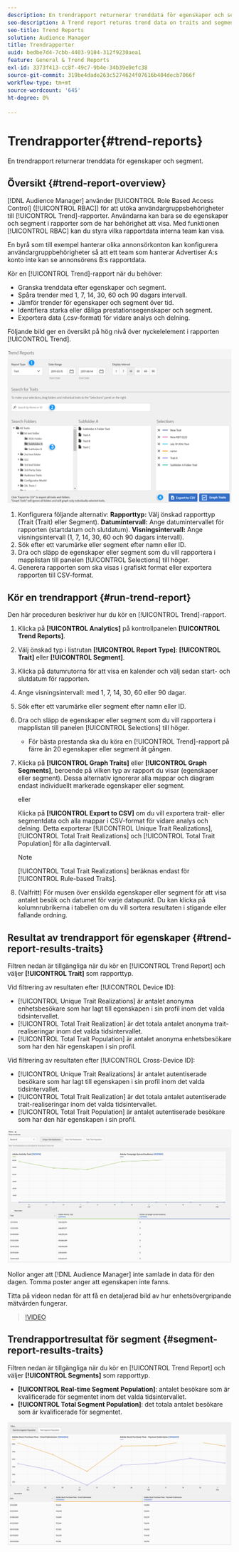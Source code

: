 ```yaml
---
description: En trendrapport returnerar trenddata för egenskaper och segment.
seo-description: A Trend report returns trend data on traits and segments.
seo-title: Trend Reports
solution: Audience Manager
title: Trendrapporter
uuid: bedbe7d4-7cbb-4403-9104-312f9230aea1
feature: General & Trend Reports
exl-id: 3373f413-cc8f-49c7-9b4e-34b39e0efc38
source-git-commit: 319be4dade263c5274624f07616b404decb7066f
workflow-type: tm+mt
source-wordcount: '645'
ht-degree: 0%

---
```


# Trendrapporter{#trend-reports}

En trendrapport returnerar trenddata för egenskaper och segment.

## Översikt {#trend-report-overview}

<!-- 

c_trend_reports.xml

 -->

[!DNL Audience Manager] använder [!UICONTROL Role Based Access Control] ([!UICONTROL RBAC]) för att utöka användargruppsbehörigheter till [!UICONTROL Trend]-rapporter. Användarna kan bara se de egenskaper och segment i rapporter som de har behörighet att visa. Med funktionen [!UICONTROL RBAC] kan du styra vilka rapportdata interna team kan visa.

En byrå som till exempel hanterar olika annonsörkonton kan konfigurera användargruppbehörigheter så att ett team som hanterar Advertiser A:s konto inte kan se annonsörens B:s rapportdata.

Kör en [!UICONTROL Trend]-rapport när du behöver:

* Granska trenddata efter egenskaper och segment.
* Spåra trender med 1, 7, 14, 30, 60 och 90 dagars intervall.
* Jämför trender för egenskaper och segment över tid.
* Identifiera starka eller dåliga prestationsegenskaper och segment.
* Exportera data (.csv-format) för vidare analys och delning.

Följande bild ger en översikt på hög nivå över nyckelelement i rapporten [!UICONTROL Trend].

![](assets/trend_reports.png)

1. Konfigurera följande alternativ:
   **Rapporttyp:** Välj önskad rapporttyp (Trait (Trait) eller Segment).
   **Datumintervall:** Ange datumintervallet för rapporten (startdatum och slutdatum).
   **Visningsintervall:** Ange visningsintervall (1, 7, 14, 30, 60 och 90 dagars intervall).
1. Sök efter ett varumärke eller segment efter namn eller ID.
1. Dra och släpp de egenskaper eller segment som du vill rapportera i mapplistan till panelen [!UICONTROL Selections] till höger.
1. Generera rapporten som ska visas i grafiskt format eller exportera rapporten till CSV-format.

## Kör en trendrapport {#run-trend-report}

Den här proceduren beskriver hur du kör en [!UICONTROL Trend]-rapport.

<!-- 

t_working_with_trend_reports.xml

 -->

1. Klicka på **[!UICONTROL Analytics]** på kontrollpanelen **[!UICONTROL Trend Reports]**.
1. Välj önskad typ i listrutan **[!UICONTROL Report Type]**: **[!UICONTROL Trait]** eller **[!UICONTROL Segment]**.
1. Klicka på datumrutorna för att visa en kalender och välj sedan start- och slutdatum för rapporten.
1. Ange visningsintervall: med 1, 7, 14, 30, 60 eller 90 dagar.
1. Sök efter ett varumärke eller segment efter namn eller ID.
1. Dra och släpp de egenskaper eller segment som du vill rapportera i mapplistan till panelen [!UICONTROL Selections] till höger.
   * För bästa prestanda ska du köra en [!UICONTROL Trend]-rapport på färre än 20 egenskaper eller segment åt gången.
1. Klicka på **[!UICONTROL Graph Traits]** eller **[!UICONTROL Graph Segments]**, beroende på vilken typ av rapport du visar (egenskaper eller segment). Dessa alternativ ignorerar alla mappar och diagram endast individuellt markerade egenskaper eller segment.

   eller

   Klicka på **[!UICONTROL Export to CSV]** om du vill exportera trait- eller segmentdata och alla mappar i CSV-format för vidare analys och delning. Detta exporterar [!UICONTROL Unique Trait Realizations], [!UICONTROL Total Trait Realizations] och [!UICONTROL Total Trait Population] för alla dagintervall.

   >[!NOTE]
   >
   >[!UICONTROL Total Trait Realizations] beräknas endast för [!UICONTROL Rule-based Traits].

1. (Valfritt) För musen över enskilda egenskaper eller segment för att visa antalet besök och datumet för varje datapunkt. Du kan klicka på kolumnrubrikerna i tabellen om du vill sortera resultaten i stigande eller fallande ordning.

## Resultat av trendrapport för egenskaper {#trend-report-results-traits}

Filtren nedan är tillgängliga när du kör en [!UICONTROL Trend Report] och väljer **[!UICONTROL Trait]** som rapporttyp.

Vid filtrering av resultaten efter [!UICONTROL Device ID]:

* [!UICONTROL Unique Trait Realizations] är antalet anonyma enhetsbesökare som har lagt till egenskapen i sin profil inom det valda tidsintervallet.
* [!UICONTROL Total Trait Realization] är det totala antalet anonyma trait-realiseringar inom det valda tidsintervallet.
* [!UICONTROL Total Trait Population] är antalet anonyma enhetsbesökare som har den här egenskapen i sin profil.

Vid filtrering av resultaten efter [!UICONTROL Cross-Device ID]:

* [!UICONTROL Unique Trait Realizations] är antalet autentiserade besökare som har lagt till egenskapen i sin profil inom det valda tidsintervallet.
* [!UICONTROL Total Trait Realization] är det totala antalet autentiserade trait-realiseringar inom det valda tidsintervallet.
* [!UICONTROL Total Trait Population] är antalet autentiserade besökare som har den här egenskapen i sin profil.

![trend-report-traits](assets/trend-report-traits.png)

Nollor anger att [!DNL Audience Manager] inte samlade in data för den dagen. Tomma poster anger att egenskapen inte fanns.

Titta på videon nedan för att få en detaljerad bild av hur enhetsövergripande mätvärden fungerar.

>[!VIDEO](https://experienceleague.adobe.com/docs/audience-manager-learn/tutorials/build-and-manage-audiences/profile-merge/understanding-cross-device-metrics-in-audience-manager.html)

## Trendrapportresultat för segment {#segment-report-results-traits}

Filtren nedan är tillgängliga när du kör en [!UICONTROL Trend Report] och väljer **[!UICONTROL Segments]** som rapporttyp.

* **[!UICONTROL Real-time Segment Population]**: antalet besökare som är kvalificerade för segmentet inom det valda tidsintervallet.
* **[!UICONTROL Total Segment Population]**: det totala antalet besökare som är kvalificerade för segmentet.

![trendrapportsegment](assets/trend-report-segments.png)
